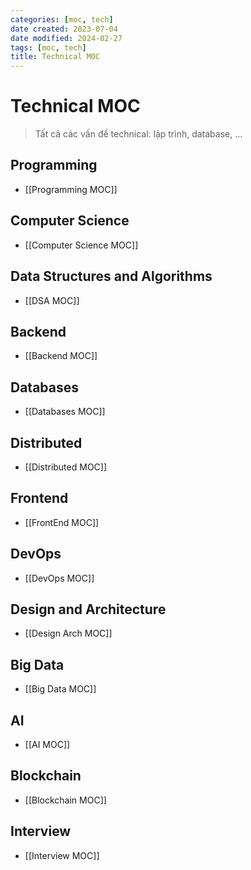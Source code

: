 ```yaml
---
categories: [moc, tech]
date created: 2023-07-04
date modified: 2024-02-27
tags: [moc, tech]
title: Technical MOC
---
```


# Technical MOC

> Tất cả các vấn đề technical: lập trình, database, …

## Programming

- [[Programming MOC]]

## Computer Science

- [[Computer Science MOC]]

## Data Structures and Algorithms

- [[DSA MOC]]

## Backend

- [[Backend MOC]]  

## Databases

- [[Databases MOC]]

## Distributed

- [[Distributed MOC]]

## Frontend

- [[FrontEnd MOC]]  

## DevOps

- [[DevOps MOC]]  

## Design and Architecture

- [[Design Arch MOC]]

## Big Data

- [[Big Data MOC]]

## AI

- [[AI MOC]]

## Blockchain

- [[Blockchain MOC]]

## Interview

- [[Interview MOC]]
